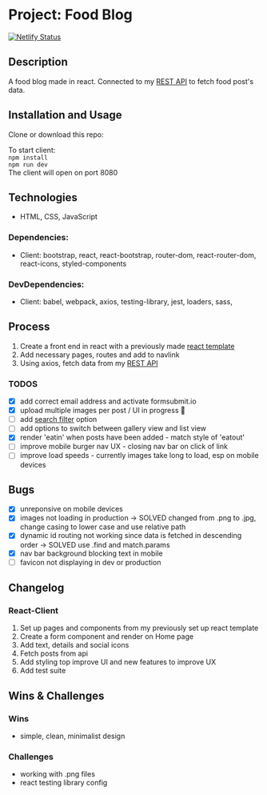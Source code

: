 # Project: Food Blog

[![Netlify Status](https://api.netlify.com/api/v1/badges/6a27d0fa-401c-418b-9287-3c99a94a2854/deploy-status)](https://app.netlify.com/sites/stesfood/deploys)
## Description 
A food blog made in react. Connected to my [REST API](https://github.com/natbibi/my-rest-api) to fetch food post's data.

## Installation and Usage

Clone or download this repo:

To start client:   
    `npm install`   
    `npm run dev`  
The client will open on port 8080   

## Technologies  
- HTML, CSS, JavaScript  

### Dependencies: 

   - Client: bootstrap, react, react-bootstrap, router-dom, react-router-dom, react-icons, styled-components
   
### DevDependencies:
   
   - Client: babel, webpack, axios, testing-library, jest, loaders, sass, 

## Process 
1. Create a front end in react with a previously made [react template](https://github.com/natbibi/react-template)
2. Add necessary pages, routes and add to navlink 
3. Using axios, fetch data from my [REST API](https://github.com/natbibi/my-rest-api) 

### TODOS
- [x] add correct email address and activate formsubmit.io 
- [x] upload multiple images per post / UI in progress 🚧
- [ ] add [search filter](https://www.django-rest-framework.org/api-guide/filtering/#djangofilterbackend) option
- [ ] add options to switch between gallery view and list view
- [x] render 'eatin' when posts have been added - match style of 'eatout'
- [ ] improve mobile burger nav UX - closing nav bar on click of link
- [ ] improve load speeds - currently images take long to load, esp on mobile devices

## Bugs
- [x] unreponsive on mobile devices 
- [x] images not loading in production -> SOLVED changed from .png to .jpg, change casing to lower case and use relative path   
- [x] dynamic id routing not working since data is fetched in descending order -> SOLVED use .find and match.params 
- [x] nav bar background blocking text in mobile 
- [ ] favicon not displaying in dev or production 

## Changelog

### React-Client
1. Set up pages and components from my previously set up react template
2. Create a form component and render on Home page 
3. Add text, details and social icons
4. Fetch posts from api 
5. Add styling top improve UI and new features to improve UX
5. Add test suite

## Wins & Challenges
### Wins
- simple, clean, minimalist design   

### Challenges
- working with .png files  
- react testing library config
